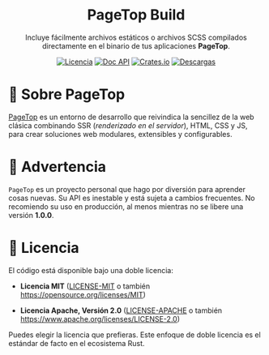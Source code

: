<div align="center">

<h1>PageTop Build</h1>

<p>Incluye fácilmente archivos estáticos o archivos SCSS compilados directamente en el binario de tus aplicaciones <strong>PageTop</strong>.</p>

[![Licencia](https://img.shields.io/badge/license-MIT%2FApache-blue.svg?label=Licencia&style=for-the-badge)](#-license)
[![Doc API](https://img.shields.io/docsrs/pagetop-build?label=Doc%20API&style=for-the-badge&logo=Docs.rs)](https://docs.rs/pagetop-build)
[![Crates.io](https://img.shields.io/crates/v/pagetop-build.svg?style=for-the-badge&logo=ipfs)](https://crates.io/crates/pagetop-build)
[![Descargas](https://img.shields.io/crates/d/pagetop-build.svg?label=Descargas&style=for-the-badge&logo=transmission)](https://crates.io/crates/pagetop-build)

</div>

# 📌 Sobre PageTop

[PageTop](https://docs.rs/pagetop) es un entorno de desarrollo que reivindica la sencillez de la web
clásica combinando SSR (*renderizado en el servidor*), HTML, CSS y JS, para crear soluciones web
modulares, extensibles y configurables.


# 🚧 Advertencia

`PageTop` es un proyecto personal que hago por diversión para aprender cosas nuevas. Su API es
inestable y está sujeta a cambios frecuentes. No recomiendo su uso en producción, al menos mientras
no se libere una versión **1.0.0**.


# 📜 Licencia

El código está disponible bajo una doble licencia:

  * **Licencia MIT**
    ([LICENSE-MIT](LICENSE-MIT) o también https://opensource.org/licenses/MIT)

  * **Licencia Apache, Versión 2.0**
    ([LICENSE-APACHE](LICENSE-APACHE) o también https://www.apache.org/licenses/LICENSE-2.0)

Puedes elegir la licencia que prefieras. Este enfoque de doble licencia es el estándar de facto en
el ecosistema Rust.
